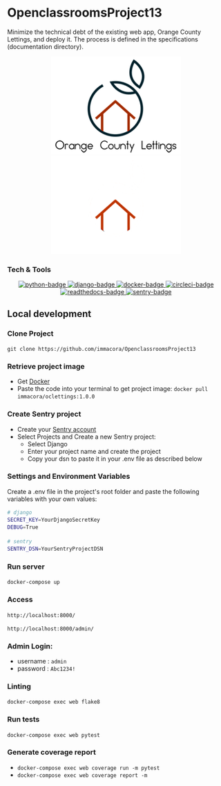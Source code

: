 # OpenclassroomsProject13
Minimize the technical debt of the existing web app, Orange County Lettings, and deploy it.
The process is defined in the specifications (documentation directory).

<p align="center">
  <img src="static/assets/img/logo_light.png#gh-light-mode-only" alt="logo-light" />
  <img src="static/assets/img/logo_dark.png#gh-dark-mode-only" alt="logo-dark" />
</p>

### Tech & Tools
<p align="center">
  <a href="https://www.python.org">
    <img src="https://img.shields.io/badge/Python-3.12-blue?style=for-the-badge&logo=python&logoColor=FFD43B" alt="python-badge">
  </a>
  <a href="https://www.djangoproject.com">
    <img src="https://img.shields.io/badge/Django-4.2.6-092E20?style=for-the-badge&logo=django&logoColor=green" alt="django-badge">
  </a>
  <a href="https://docs.docker.com/">
    <img src="https://img.shields.io/badge/docker-4.24.2-086DD7?style=for-the-badge&logo=docker&logoColor=white" alt="docker-badge">
  </a>
  <a href="https://circleci.com/">
    <img src="https://img.shields.io/badge/circleci-2.1-049b4a?style=for-the-badge&logo=circleci&logoColor=black" alt="circleci-badge">
  </a>
  <a href="https://about.readthedocs.com/">
    <img src="https://img.shields.io/badge/readthedocs-white?style=for-the-badge&logo=readthedocs" alt="readthedocs-badge">
  </a>
  <a href="https://sentry.io/">
    <img src="https://img.shields.io/badge/sentry-584674?style=for-the-badge&logo=sentry&logoColor=white" alt="sentry-badge">
  </a>

</p>

## Local development

### Clone Project
`git clone https://github.com/immacora/OpenclassroomsProject13`

### Retrieve project image
- Get [Docker](https://docs.docker.com/get-docker/)
- Paste the code into your terminal to get project image: `docker pull immacora/oclettings:1.0.0`

### Create Sentry project
- Create your [Sentry account](https://sentry.io/signup/)
- Select Projects and Create a new Sentry project:
  - Select Django
  - Enter your project name and create the project
  - Copy your dsn to paste it in your .env file as described below

### Settings and Environment Variables
Create a .env file in the project's root folder and paste the following variables with your own values:
```sh
# django
SECRET_KEY=YourDjangoSecretKey
DEBUG=True

# sentry
SENTRY_DSN=YourSentryProjectDSN
```

### Run server
`docker-compose up`

### Access
`http://localhost:8000/`

`http://localhost:8000/admin/`

### Admin Login:
* username : `admin`
* password : `Abc1234!`

### Linting
`docker-compose exec web flake8`

### Run tests
`docker-compose exec web pytest`

### Generate coverage report
- `docker-compose exec web coverage run -m pytest`
- `docker-compose exec web coverage report -m`
